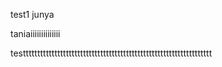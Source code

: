 test1
junya

taniaiiiiiiiiiiiiii

testttttttttttttttttttttttttttttttttttttttttttttttttttttttttttttttttt
